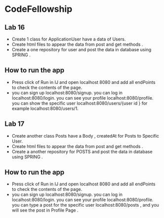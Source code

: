 # CodeFellowship

## Lab 16 
* Create 1 class for ApplicationUser have a data of Users.
* Create html files to appear the data from post and get methods .
* Create a one repository for user and post the data in database using SPRING .

## How to run the app

* Press click of Run in IJ and open localhost 8080 and add all endPoints to check the contents of the page.
* you can sign up localhost:8080/signup.
you can log in localhost:8080/login.
you can see your profile localhost:8080/profile.
you can show the specific user localhost:8080/users/{user id } for example localhost:8080/users/1.

## Lab 17
* Create another class Posts have a Body , createdAt for Posts to Specific User.
* Create html files to appear the data from post and get methods .
* Create a another repository for POSTS and post the data in database using SPRING .

## How to run the app

* Press click of Run in IJ and open localhost 8080 and add all endPoints to check the contents of the page.
* you can sign up localhost:8080/signup.
  you can log in localhost:8080/login.
  you can see your profile localhost:8080/profile.
  you can type a post for the specific user localhost:8080/posts , and you will see the post in Profile Page . 